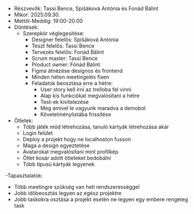 - Részvevők: Tassi Bence, Spišáková Antónia és Fonád Bálint
- Mikor: 2025.09.30.
- Mettől-Meddig: 19:00-20:00
- Döntések:
  - Szerepkör véglegesítése:
      - Designer felelős: Spišáková Antónia
      - Teszt felelős: Tassi Bence
      - Tervezés felelős: Fonád Bálint
      - Scrum master: Tassi Bence
      - Product owner: Fónád Bálint
    - Figma átnézése designos és frontend
    - Minden héten meetingelés fixen
    - Feladatok beosztása erre a hétre:
        - User story kell írni az trelloba fel vinni
        - Alap kis funkciókat megvalósítani a hétre
        - Test-ek kivitelezése
        - Meg amivel le vagyunk maradva a demobol
        - Követelménylistába frissítése
- Ötletek:
  - Több játék mód létrehozása, tanuló kártyák létrehozása akár
  - Login felület
  - Deploy a projekt hogy ne localhoston fusson
  - Maga a design egyeztetése
  - Avatarokat megvalósítani mint profilkép
  - Ötlet kosár adott ötleteket bedobálni
  - Több típusú kártyák legyenek

-Tapasztalatok:
  - Több meetingre szükség van heti rendszerességgel
  - Jobb időbeosztás legyen az egész projektre
  - Jobb taskokra osztása a projekt esetén ne legyen egy embere rengeteg task 
